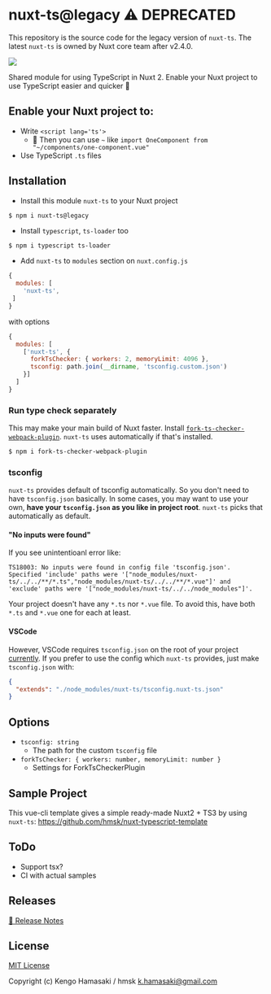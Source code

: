 # nuxt-ts@legacy ⚠️ DEPRECATED

This repository is the source code for the legacy version of `nuxt-ts`.
The latest `nuxt-ts` is owned by Nuxt core team after v2.4.0.

[![](https://img.shields.io/npm/v/nuxt-ts/legacy.svg?style=for-the-badge)](https://www.npmjs.com/package/nuxt-ts)


Shared module for using TypeScript in Nuxt 2.
Enable your Nuxt project to use TypeScript easier and quicker 🍲

## Enable your Nuxt project to:

- Write `<script lang='ts'>`
  - 🔮 Then you can use `~` like `import OneComponent from "~/components/one-component.vue"`
- Use TypeScript `.ts` files

## Installation

- Install this module `nuxt-ts` to your Nuxt project

```sh
$ npm i nuxt-ts@legacy
```

- Install `typescript`, `ts-loader` too

```
$ npm i typescript ts-loader
```

- Add `nuxt-ts` to `modules` section on `nuxt.config.js`

```js
{
  modules: [
    'nuxt-ts',
 ]
}
```

with options

```js
{
  modules: [
    ['nuxt-ts', {
      forkTsChecker: { workers: 2, memoryLimit: 4096 },
      tsconfig: path.join(__dirname, 'tsconfig.custom.json')
    }]
  ]
}
```

### Run type check separately

This may make your main build of Nuxt faster. Install [`fork-ts-checker-webpack-plugin`](https://github.com/Realytics/fork-ts-checker-webpack-plugin). `nuxt-ts` uses automatically if that's installed.

```sh
$ npm i fork-ts-checker-webpack-plugin
```

### tsconfig

`nuxt-ts` provides default of tsconfig automatically. So you don't need to have `tsconfig.json` basically. In some cases, you may want to use your own, **have your `tsconfig.json` as you like in project root**. `nuxt-ts` picks that automatically as default. 

#### "No inputs were found"

If you see unintentioanl error like:

```
TS18003: No inputs were found in config file 'tsconfig.json'. Specified 'include' paths were '["node_modules/nuxt-ts/../../**/*.ts","node_modules/nuxt-ts/../../**/*.vue"]' and 'exclude' paths were '["node_modules/nuxt-ts/../../node_modules"]'.
```

Your project doesn't have any `*.ts` nor `*.vue` file. To avoid this, have both `*.ts` and `*.vue` one for each at least. 

#### VSCode

However, VSCode requires `tsconfig.json` on the root of your project [currently](https://github.com/Microsoft/vscode/issues/12463). If you prefer to use the config which `nuxt-ts` provides, just make `tsconfig.json` with:

```json
{
  "extends": "./node_modules/nuxt-ts/tsconfig.nuxt-ts.json"
}
```

## Options

- `tsconfig: string`
  - The path for the custom `tsconfig` file
- `forkTsChecker: { workers: number, memoryLimit: number }`
  - Settings for ForkTsCheckerPlugin

## Sample Project

This vue-cli template gives a simple ready-made Nuxt2 + TS3 by using `nuxt-ts`: https://github.com/hmsk/nuxt-typescript-template

## ToDo

- Support tsx?
- CI with actual samples

## Releases

[📖 Release Notes](./CHANGELOG.md)

## License

[MIT License](./LICENSE)

Copyright (c) Kengo Hamasaki / hmsk <k.hamasaki@gmail.com>

